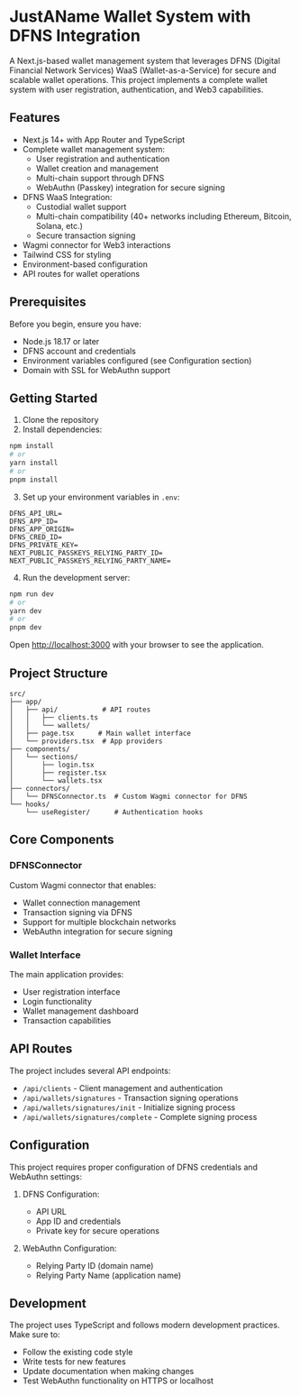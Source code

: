 # JustAName Wallet System with DFNS Integration

A Next.js-based wallet management system that leverages DFNS (Digital Financial Network Services) WaaS (Wallet-as-a-Service) for secure and scalable wallet operations. This project implements a complete wallet system with user registration, authentication, and Web3 capabilities.

## Features

- Next.js 14+ with App Router and TypeScript
- Complete wallet management system:
  - User registration and authentication
  - Wallet creation and management
  - Multi-chain support through DFNS
  - WebAuthn (Passkey) integration for secure signing
- DFNS WaaS Integration:
  - Custodial wallet support
  - Multi-chain compatibility (40+ networks including Ethereum, Bitcoin, Solana, etc.)
  - Secure transaction signing
- Wagmi connector for Web3 interactions
- Tailwind CSS for styling
- Environment-based configuration
- API routes for wallet operations

## Prerequisites

Before you begin, ensure you have:

- Node.js 18.17 or later
- DFNS account and credentials
- Environment variables configured (see Configuration section)
- Domain with SSL for WebAuthn support

## Getting Started

1. Clone the repository
2. Install dependencies:

```bash
npm install
# or
yarn install
# or
pnpm install
```

3. Set up your environment variables in `.env`:

```env
DFNS_API_URL=
DFNS_APP_ID=
DFNS_APP_ORIGIN=
DFNS_CRED_ID=
DFNS_PRIVATE_KEY=
NEXT_PUBLIC_PASSKEYS_RELYING_PARTY_ID=
NEXT_PUBLIC_PASSKEYS_RELYING_PARTY_NAME=
```

4. Run the development server:

```bash
npm run dev
# or
yarn dev
# or
pnpm dev
```

Open [http://localhost:3000](http://localhost:3000) with your browser to see the application.

## Project Structure

```
src/
├── app/
│   ├── api/           # API routes
│   │   ├── clients.ts
│   │   └── wallets/
│   ├── page.tsx      # Main wallet interface
│   └── providers.tsx  # App providers
├── components/
│   └── sections/
│       ├── login.tsx
│       ├── register.tsx
│       └── wallets.tsx
├── connectors/
│   └── DFNSConnector.ts  # Custom Wagmi connector for DFNS
└── hooks/
    └── useRegister/      # Authentication hooks
```

## Core Components

### DFNSConnector

Custom Wagmi connector that enables:

- Wallet connection management
- Transaction signing via DFNS
- Support for multiple blockchain networks
- WebAuthn integration for secure signing

### Wallet Interface

The main application provides:

- User registration interface
- Login functionality
- Wallet management dashboard
- Transaction capabilities

## API Routes

The project includes several API endpoints:

- `/api/clients` - Client management and authentication
- `/api/wallets/signatures` - Transaction signing operations
- `/api/wallets/signatures/init` - Initialize signing process
- `/api/wallets/signatures/complete` - Complete signing process

## Configuration

This project requires proper configuration of DFNS credentials and WebAuthn settings:

1. DFNS Configuration:

   - API URL
   - App ID and credentials
   - Private key for secure operations

2. WebAuthn Configuration:
   - Relying Party ID (domain name)
   - Relying Party Name (application name)

## Development

The project uses TypeScript and follows modern development practices. Make sure to:

- Follow the existing code style
- Write tests for new features
- Update documentation when making changes
- Test WebAuthn functionality on HTTPS or localhost
